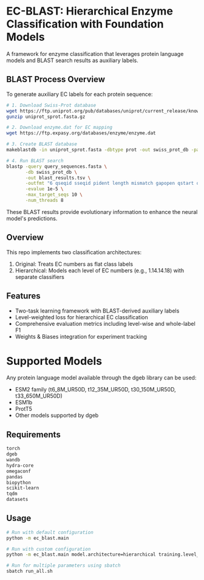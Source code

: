 # EC-BLAST: Hierarchical Enzyme Classification with Foundation Models

A framework for enzyme classification that leverages protein language models and BLAST search results as auxiliary labels.

## BLAST Process Overview

To generate auxiliary EC labels for each protein sequence:

```bash
# 1. Download Swiss-Prot database
wget https://ftp.uniprot.org/pub/databases/uniprot/current_release/knowledgebase/complete/uniprot_sprot.fasta.gz
gunzip uniprot_sprot.fasta.gz

# 2. Download enzyme.dat for EC mapping
wget https://ftp.expasy.org/databases/enzyme/enzyme.dat

# 3. Create BLAST database
makeblastdb -in uniprot_sprot.fasta -dbtype prot -out swiss_prot_db -parse_seqids

# 4. Run BLAST search
blastp -query query_sequences.fasta \
       -db swiss_prot_db \
       -out blast_results.tsv \
       -outfmt "6 qseqid sseqid pident length mismatch gapopen qstart qend sstart send evalue bitscore" \
       -evalue 1e-5 \
       -max_target_seqs 10 \
       -num_threads 8
```

These BLAST results provide evolutionary information to enhance the neural model's predictions.

## Overview
This repo implements two classification architectures:

1. Original: Treats EC numbers as flat class labels
2. Hierarchical: Models each level of EC numbers (e.g., 1.14.14.18) with separate classifiers

## Features

- Two-task learning framework with BLAST-derived auxiliary labels
- Level-weighted loss for hierarchical EC classification
- Comprehensive evaluation metrics including level-wise and whole-label F1
- Weights & Biases integration for experiment tracking

# Supported Models
Any protein language model available through the dgeb library can be used:

- ESM2 family (t6_8M_UR50D, t12_35M_UR50D, t30_150M_UR50D, t33_650M_UR50D)
- ESM1b
- ProtT5
- Other models supported by dgeb

## Requirements
```bash
torch
dgeb
wandb
hydra-core
omegaconf
pandas
biopython
scikit-learn
tqdm
datasets
```

## Usage
```bash
# Run with default configuration
python -m ec_blast.main

# Run with custom configuration
python -m ec_blast.main model.architecture=hierarchical training.level_weights=[0.5,0.3,0.1,0.1]

# Run for multiple parameters using sbatch
sbatch run_all.sh
```